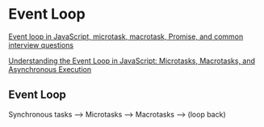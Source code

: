 # Event Loop

[Event loop in JavaScript, microtask, macrotask, Promise, and common interview questions](https://levelup.gitconnected.com/event-loop-in-javascript-microtask-macrotask-promise-and-common-interview-questions-14b7ee57be94)

[Understanding the Event Loop in JavaScript: Microtasks, Macrotasks, and Asynchronous Execution ](https://dev.to/nishanthan-k/understanding-the-event-loop-in-javascript-microtasks-macrotasks-and-asynchronous-execution-3037)

## Event Loop

Synchronous tasks --> Microtasks --> Macrotasks --> (loop back)
